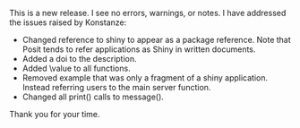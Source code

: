 This is a new release. I see no errors, warnings, or notes. I have addressed the issues raised by Konstanze:

* Changed reference to shiny to appear as a package reference. Note that Posit tends to refer applications as Shiny in written documents.
* Added a doi to the description.
* Added \value to all functions.
* Removed example that was only a fragment of a shiny application. Instead referring users to the main server function.
* Changed all print() calls to message().

Thank you for your time.
